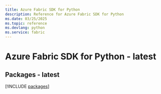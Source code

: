 ```yaml
---
title: Azure Fabric SDK for Python
description: Reference for Azure Fabric SDK for Python
ms.date: 03/25/2025
ms.topic: reference
ms.devlang: python
ms.service: fabric
---
```

# Azure Fabric SDK for Python - latest
## Packages - latest
[!INCLUDE [packages](fabric-index.md)]